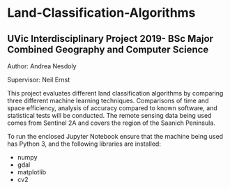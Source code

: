 # Land-Classification-Algorithms
## UVic Interdisciplinary Project 2019- BSc Major Combined Geography and Computer Science
Author: Andrea Nesdoly

Supervisor: Neil Ernst

This project evaluates different land classification algorithms by comparing three different machine learning techniques. Comparisons of time and space efficiency, analysis of accuracy compared to known software, and statistical tests will be conducted.
The remote sensing data being used comes from Sentinel 2A and covers the region of the Saanich Peninsula.

To run the enclosed Jupyter Notebook ensure that the machine being used has Python 3, and the following libraries are installed:
 - numpy
 - gdal
 - matplotlib
 - cv2
 
